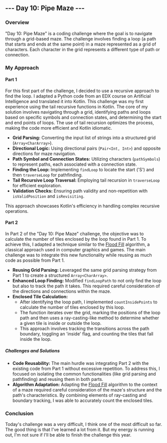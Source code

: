 ## --- Day 10: Pipe Maze ---

### Overview
"Day 10: Pipe Maze" is a coding challenge where the goal is to navigate through a grid-based maze. 
The challenge involves finding a loop (a path that starts and ends at the same point) in a maze represented as a grid of characters.
Each character in the grid represents a different type of path or connection.

### My Approach

#### Part 1
For this first part of the challenge, I decided to use a recursive approach to find the loop.
I adapted a Python code from an EDX course on Artificial Intelligence and translated it into Kotlin. 
This challenge was my first experience using the tail recursive functions in Kotlin. 
The core of my solution involves navigating through a grid, identifying paths and loops based on specific symbols and connection states, and determining the start and end points of loops.
The use of tail recursion optimizes the process, making the code more efficient and Kotlin idiomatic.


- **Grid Parsing:** Converting the input list of strings into a structured grid (`Array<CharArray>`).
- **Directional Logic:** Using directional pairs (`Pair<Int, Int>`) and opposite directions for maze navigation.
- **Path Symbol and Connection States:** Utilizing characters (`pathSymbols`) to represent paths, each associated with a connection state.
- **Finding the Loop:** Implementing `findLoop` to locate the start ('S') and then `traverseLoop` for pathfinding.
- **Tail Recursive Loop Traversal:** Employing tail recursion in `traverseLoop` for efficient exploration.
- **Validation Checks:** Ensuring path validity and non-repetition with `isValidPosition` and `isRevisiting`.

This approach showcases Kotlin's efficiency in handling complex recursive operations.
#### Part 2

In Part 2 of the "Day 10: Pipe Maze" challenge, the objective was to calculate the number of tiles enclosed by the loop found in Part 1. 
To achieve this, I adapted a technique similar to the  [Flood Fill](https://en.wikipedia.org/wiki/Flood_fill) algorithm, a classical approach used in computer graphics and games. 
The main challenge was to integrate this new functionality while reusing as much code as possible from Part 1.

- **Reusing Grid Parsing:** Leveraged the same grid parsing strategy from Part 1 to create a structured `Array<CharArray>`.
- **Enhanced Loop Finding:** Modified `findLoopPath` to not only find the loop but also to track the path it takes. This required careful consideration of the directions and connections within the maze.
- **Enclosed Tile Calculation:**
  - After identifying the loop path, I implemented `countInsidePoints` to calculate the number of tiles enclosed by this loop.
  - The function iterates over the grid, marking the positions of the loop path and then uses a ray-casting-like method to determine whether a given tile is inside or outside the loop.
  - This approach involves tracking the transitions across the path boundary, toggling an 'inside' flag, and counting the tiles that fall inside the loop.

##### Challenges and Solutions
- **Code Reusability:** The main hurdle was integrating Part 2 with the existing code from Part 1 without excessive repetition. To address this, I focused on isolating the common functionalities (like grid parsing and pathfinding) and reusing them in both parts.
- **Algorithm Adaptation:** Adapting the [Flood Fill](https://en.wikipedia.org/wiki/Flood_fill) algorithm to the context of a maze required careful consideration of the maze's structure and the path's characteristics. By combining elements of ray-casting and boundary tracking, I was able to accurately count the enclosed tiles.

### Conclusion
Today's challenge was a very difficult, I think one of the most difficult so far. The good thing is that I've learned a lot from it. But my energy is running out, I'm not sure if I'll be able to finish the challenge this year. 
